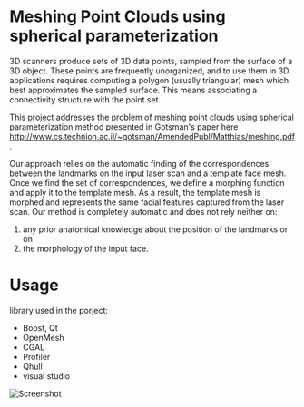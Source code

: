 Meshing Point Clouds using spherical parameterization
=====================================================
3D scanners produce sets of 3D data points, sampled  from  the  surface  of  a  3D  object.  These  points are  frequently  unorganized,  and  to  use  them  in  3D  applications  requires  computing  a  polygon  (usually  triangular) mesh  which  best  approximates  the  sampled  surface.  This means associating a connectivity structure with the point set.

This project addresses the problem of meshing point clouds using spherical parameterization method presented in Gotsman's paper here http://www.cs.technion.ac.il/~gotsman/AmendedPubl/Matthias/meshing.pdf.

Our approach relies on the automatic finding of the correspondences between the landmarks on the input laser scan and a template face mesh. Once we find the set of correspondences, we define a morphing function and apply it to the template mesh. As a result, the template mesh is morphed and represents the same facial features captured from the laser scan. Our method is completely automatic and does not rely neither on:

1) any prior anatomical knowledge about the position of the landmarks
or on
2) the morphology of the input face.


Usage
=====
library used in the porject:
- Boost, Qt
- OpenMesh
- CGAL
- Profiler 
- Qhull
- visual studio 

![Screenshot](https://github.com/NadineAB/MPC-Meshing_Point_Clouds/blob/master/Screen%20Shot%202018-08-07%20at%2000.22.54.png)
